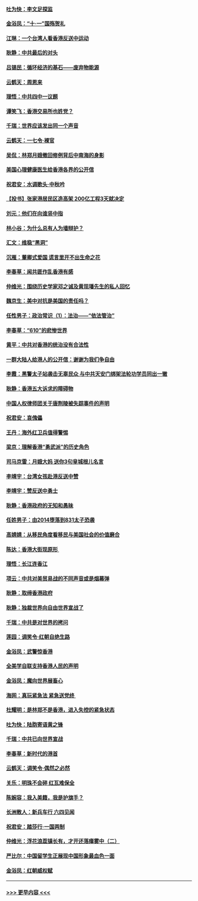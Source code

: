 #### [吐为快：李文足探监](../pages/nsc993/n11509622.md?t=09110444) 
#### [金浴凤：“十‧一”国殇贺礼](../pages/nsc993/n11509593.md?t=09110444) 
#### [江琳：一个台湾人看香港反送中运动](../pages/nsc993/n11509211.md?t=09110444) 
#### [耿静：中共最后的对头](../pages/nsc993/n11508308.md?t=09110444) 
#### [吕锡民：循环经济的基石——废弃物能源](../pages/nsc993/n11508212.md?t=09110444) 
#### [云鹤天：周恩来](../pages/nsc993/n11508055.md?t=09110444) 
#### [理悟：中共四中一议题](../pages/nsc993/n11507782.md?t=09110444) 
#### [谭笑飞：香港交易所也姓党？](../pages/nsc993/n11507753.md?t=09110444) 
#### [千瑞：世界应该发出同一个声音](../pages/nsc993/n11507290.md?t=09110444) 
#### [云鹤天：一七令‧裸官](../pages/nsc993/n11507177.md?t=09110444) 
#### [吴侃：林郑月娥撤回修例背后中南海的身影](../pages/nsc993/n11506876.md?t=09110444) 
#### [美国心理健康医生给香港各界的公开信](../pages/nsc993/n11506809.md?t=09110444) 
#### [祝君安：水调歌头‧中秋吟](../pages/nsc993/n11506758.md?t=09110444) 
#### [【投书】张家港居民区造高架 200亿工程3天就决定](../pages/nsc993/n11506682.md?t=09110444) 
#### [刘元：他们在向谁竖中指](../pages/nsc993/n11505384.md?t=09110444) 
#### [林小谷：为什么总有人为墙辩护？](../pages/nsc993/n11505226.md?t=09110444) 
#### [汇文：维稳“黑洞”](../pages/nsc993/n11504347.md?t=09110444) 
#### [沉雁：董卿式爱国 谎言里开不出生命之花](../pages/nsc993/n11503215.md?t=09110444) 
#### [李春草：闻共匪作乱香港有感](../pages/nsc993/n11503072.md?t=09110444) 
#### [仲维光：围绕历史学家邓之诚及黄现璠先生的私人回忆](../pages/nsc993/n11501330.md?t=09110444) 
#### [魏京生：美中对抗是美国的责任吗？](../pages/nsc993/n11500723.md?t=09110444) 
#### [任性男子：政治常识（1）：法治——“依法管治”](../pages/nsc993/n11500791.md?t=09110444) 
#### [李春草：“610”的悲惨世界](../pages/nsc993/n11501141.md?t=09110444) 
#### [黄平：中共对香港的统治没有合法性](../pages/nsc993/n11499473.md?t=09110444) 
#### [一群大陆人给港人的公开信：谢谢为我们争自由](../pages/nsc993/n11500402.md?t=09110444) 
#### [李霞：黑警太子站袭击无辜民众 与中共天安门绑架法轮功学员同出一辙](../pages/nsc993/n11499805.md?t=09110444) 
#### [耿静：香港五大诉求的障碍物](../pages/nsc993/n11497578.md?t=09110444) 
#### [中国人权律师团关于唐荆陵被失踪事件的声明](../pages/nsc993/n11500014.md?t=09110444) 
#### [祝君安：哀傀儡](../pages/nsc993/n11499776.md?t=09110444) 
#### [王丹：海外红卫兵值得警惕](../pages/nsc993/n11498138.md?t=09110444) 
#### [梁京：理解香港“勇武派”的历史角色](../pages/nsc993/n11498006.md?t=09110444) 
#### [司马京雷：月娥大妈  送你3句皇城根儿名言](../pages/nsc993/n11497885.md?t=09110444) 
#### [李靖宇：台湾女孩赴港反送中赞](../pages/nsc993/n11497721.md?t=09110444) 
#### [李靖宇：赞反送中勇士](../pages/nsc993/n11497452.md?t=09110444) 
#### [耿静：香港政府的无知和愚昧](../pages/nsc993/n11494238.md?t=09110444) 
#### [任姓男子：由2014堕落到831太子恐袭](../pages/nsc993/n11496683.md?t=09110444) 
#### [高婧婧：从移民角度看移民与美国社会的价值磨合](../pages/nsc993/n11495757.md?t=09110444) 
#### [陈达：香港大街现原形 ](../pages/nsc993/n11495441.md?t=09110444) 
#### [理悟：长江连香江](../pages/nsc993/n11495377.md?t=09110444) 
#### [项云：中共对美贸易战的不同声音或是烟幕弹](../pages/nsc993/n11494929.md?t=09110444) 
#### [耿静：取缔香港政府](../pages/nsc993/n11494218.md?t=09110444) 
#### [耿静：独裁世界向自由世界宣战了](../pages/nsc993/n11494190.md?t=09110444) 
#### [千瑞：中共是对世界的拷问](../pages/nsc993/n11493021.md?t=09110444) 
#### [莲园：调笑令‧红朝自绝生路](../pages/nsc993/n11493011.md?t=09110444) 
#### [金浴凤：武警惊香港](../pages/nsc993/n11492994.md?t=09110444) 
#### [全美学自联支持香港人民的声明](../pages/nsc993/n11492630.md?t=09110444) 
#### [金浴凤：魔向世界展畜心](../pages/nsc993/n11492599.md?t=09110444) 
#### [海网：真玩紧急法 紧急送党终 ](../pages/nsc993/n11492535.md?t=09110444) 
#### [杜耀明：是林郑不是香港，进入失控的紧急状态](../pages/nsc993/n11491420.md?t=09110444) 
#### [吐为快：陆胞寄语黄之锋](../pages/nsc993/n11491117.md?t=09110444) 
#### [千瑞：中共已向世界宣战](../pages/nsc993/n11490123.md?t=09110444) 
#### [李春草：新时代的港首](../pages/nsc993/n11489864.md?t=09110444) 
#### [云鹤天：调笑令·偶然之必然](../pages/nsc993/n11489701.md?t=09110444) 
#### [关乐：明珠不会碎 红瓦难保全](../pages/nsc993/n11489647.md?t=09110444) 
#### [陈婉容：我入美籍，我是护旗手？](../pages/nsc993/n11487908.md?t=09110444) 
#### [长洲散人：新兵车行 六四见闻](../pages/nsc993/n11487729.md?t=09110444) 
#### [祝君安：踏莎行‧一国两制](../pages/nsc993/n11487699.md?t=09110444) 
#### [仲维光：浮花浪蕊镇长有，才开还落瘴雾中（二）](../pages/nsc993/n11483286.md?t=09110444) 
#### [严比尔：中国留学生正展现中国形象最血色一面](../pages/nsc993/n11485145.md?t=09110444) 
#### [金浴凤：红朝威权赋](../pages/nsc993/n11485191.md?t=09110444) 

----
#### [ >>> 更早内容 <<< ](../indexes/nsc993-earlier.md)
